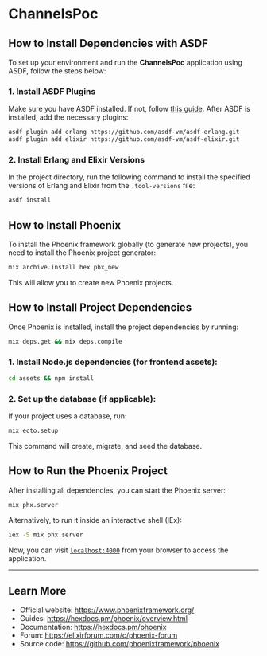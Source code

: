 # ChannelsPoc

## How to Install Dependencies with ASDF

To set up your environment and run the **ChannelsPoc** application using ASDF, follow the steps below:

### 1. Install ASDF Plugins

Make sure you have ASDF installed. If not, follow [this guide](https://asdf-vm.com/guide/getting-started.html). After ASDF is installed, add the necessary plugins:

```bash
asdf plugin add erlang https://github.com/asdf-vm/asdf-erlang.git
asdf plugin add elixir https://github.com/asdf-vm/asdf-elixir.git
```

### 2. Install Erlang and Elixir Versions

In the project directory, run the following command to install the specified versions of Erlang and Elixir from the `.tool-versions` file:

```bash
asdf install
```

## How to Install Phoenix

To install the Phoenix framework globally (to generate new projects), you need to install the Phoenix project generator:

```bash
mix archive.install hex phx_new
```

This will allow you to create new Phoenix projects.

## How to Install Project Dependencies

Once Phoenix is installed, install the project dependencies by running:

```bash
mix deps.get && mix deps.compile
```

### 1. Install Node.js dependencies (for frontend assets):

```bash
cd assets && npm install
```

### 2. Set up the database (if applicable):

If your project uses a database, run:

```bash
mix ecto.setup
```

This command will create, migrate, and seed the database.

## How to Run the Phoenix Project

After installing all dependencies, you can start the Phoenix server:

```bash
mix phx.server
```

Alternatively, to run it inside an interactive shell (IEx):

```bash
iex -S mix phx.server
```

Now, you can visit [`localhost:4000`](http://localhost:4000) from your browser to access the application.

---

## Learn More

- Official website: https://www.phoenixframework.org/
- Guides: https://hexdocs.pm/phoenix/overview.html
- Documentation: https://hexdocs.pm/phoenix
- Forum: https://elixirforum.com/c/phoenix-forum
- Source code: https://github.com/phoenixframework/phoenix
